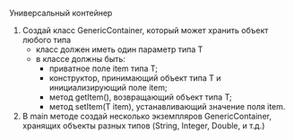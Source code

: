 Универсальный контейнер

1. Создай класс GenericContainer, который может хранить объект любого типа
    - класс должен иметь один параметр типа T
    - в классе должны быть:
        - приватное поле item типа T;
        - конструктор, принимающий объект типа T и инициализирующий поле item;
        - метод getItem(), возвращающий объект типа T;
        - метод setItem(T item), устанавливающий значение поля item.
2. В main методе создай несколько экземпляров GenericContainer,
   хранящих объекты разных типов (String, Integer, Double, и т.д.)
